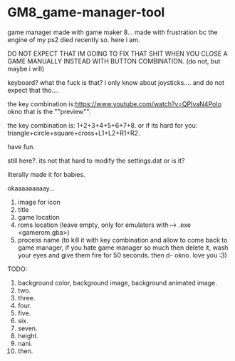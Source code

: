 # GM8_game-manager-tool
game manager made with game maker 8... made with frustration bc the engine of my ps2 died recently so. here i am.

DO NOT EXPECT THAT IM GOING TO FIX THAT SHIT WHEN YOU CLOSE A GAME MANUALLY INSTEAD WITH BUTTON COMBINATION. (do not, but maybe i will)

keyboard?
what the fuck is that?
i only know about joysticks....
and do not expect that tho....

the key combination is:https://www.youtube.com/watch?v=QPIvaN4PoIo
okno that is the ""preview"".

the key combination is: 1+2+3+4+5+6+7+8. or if its hard for you: triangle+circle+square+cross+L1+L2+R1+R2.

have fun.

still here?. its not that hard to modify the settings.dat or is it?

literally made it for babies.

okaaaaaaaaay...

1. image for icon
2. title
3. game location
4. roms location (leave empty, only for emulators with--> .exe <gamerom.gba>)
5. process name (to kill it with key combination and allow to come back to game manager, if you hate game manager so much then delete it, wash your eyes and give them fire for 50 seconds. then d- okno. love you :3)


TODO:
1. background color, background image, background animated image.
2. two.
3. three.
4. four.
5. five.
6. six.
7. seven.
8. height.
9. nani.
10. then.
